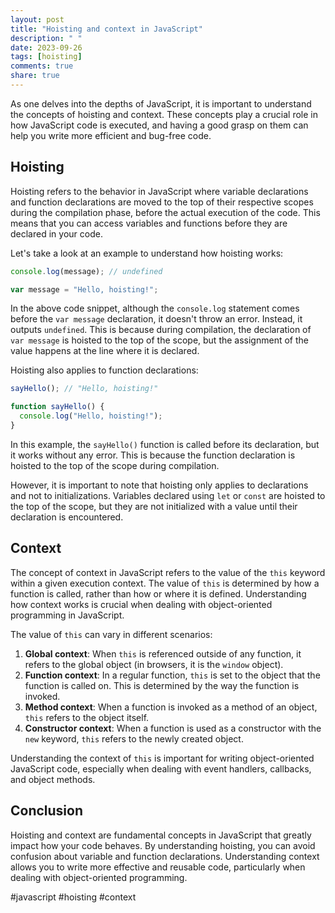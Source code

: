 ```yaml
---
layout: post
title: "Hoisting and context in JavaScript"
description: " "
date: 2023-09-26
tags: [hoisting]
comments: true
share: true
---
```


As one delves into the depths of JavaScript, it is important to understand the concepts of hoisting and context. These concepts play a crucial role in how JavaScript code is executed, and having a good grasp on them can help you write more efficient and bug-free code.

## Hoisting

Hoisting refers to the behavior in JavaScript where variable declarations and function declarations are moved to the top of their respective scopes during the compilation phase, before the actual execution of the code. This means that you can access variables and functions before they are declared in your code.

Let's take a look at an example to understand how hoisting works:

```javascript
console.log(message); // undefined

var message = "Hello, hoisting!";
```

In the above code snippet, although the `console.log` statement comes before the `var message` declaration, it doesn't throw an error. Instead, it outputs `undefined`. This is because during compilation, the declaration of `var message` is hoisted to the top of the scope, but the assignment of the value happens at the line where it is declared.

Hoisting also applies to function declarations:

```javascript
sayHello(); // "Hello, hoisting!"

function sayHello() {
  console.log("Hello, hoisting!");
}
```

In this example, the `sayHello()` function is called before its declaration, but it works without any error. This is because the function declaration is hoisted to the top of the scope during compilation.

However, it is important to note that hoisting only applies to declarations and not to initializations. Variables declared using `let` or `const` are hoisted to the top of the scope, but they are not initialized with a value until their declaration is encountered.

## Context

The concept of context in JavaScript refers to the value of the `this` keyword within a given execution context. The value of `this` is determined by how a function is called, rather than how or where it is defined. Understanding how context works is crucial when dealing with object-oriented programming in JavaScript.

The value of `this` can vary in different scenarios:

1. **Global context**: When `this` is referenced outside of any function, it refers to the global object (in browsers, it is the `window` object).
2. **Function context**: In a regular function, `this` is set to the object that the function is called on. This is determined by the way the function is invoked.
3. **Method context**: When a function is invoked as a method of an object, `this` refers to the object itself.
4. **Constructor context**: When a function is used as a constructor with the `new` keyword, `this` refers to the newly created object.

Understanding the context of `this` is important for writing object-oriented JavaScript code, especially when dealing with event handlers, callbacks, and object methods.

## Conclusion

Hoisting and context are fundamental concepts in JavaScript that greatly impact how your code behaves. By understanding hoisting, you can avoid confusion about variable and function declarations. Understanding context allows you to write more effective and reusable code, particularly when dealing with object-oriented programming.

#javascript #hoisting #context